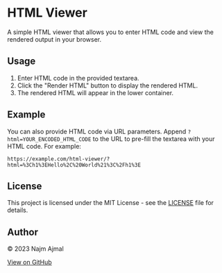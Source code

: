 # HTML Viewer

A simple HTML viewer that allows you to enter HTML code and view the rendered output in your browser.

## Usage

1. Enter HTML code in the provided textarea.
2. Click the "Render HTML" button to display the rendered HTML.
3. The rendered HTML will appear in the lower container.

## Example

You can also provide HTML code via URL parameters. Append `?html=YOUR_ENCODED_HTML_CODE` to the URL to pre-fill the textarea with your HTML code. For example:

```
https://example.com/html-viewer/?html=%3Ch1%3EHello%2C%20World%21%3C%2Fh1%3E
```

## License

This project is licensed under the MIT License - see the [LICENSE](LICENSE) file for details.

## Author

&copy; 2023 Najm Ajmal

[View on GitHub](https://github.com/NajmAjmal)
